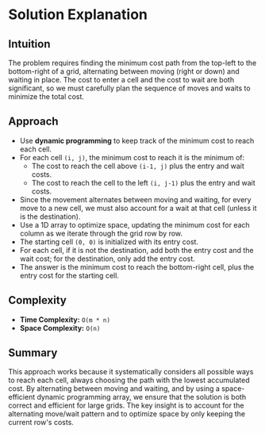 # Solution Explanation

## Intuition
The problem requires finding the minimum cost path from the top-left to the bottom-right of a grid, alternating between moving (right or down) and waiting in place. The cost to enter a cell and the cost to wait are both significant, so we must carefully plan the sequence of moves and waits to minimize the total cost.

## Approach
- Use **dynamic programming** to keep track of the minimum cost to reach each cell.
- For each cell `(i, j)`, the minimum cost to reach it is the minimum of:
  - The cost to reach the cell above `(i-1, j)` plus the entry and wait costs.
  - The cost to reach the cell to the left `(i, j-1)` plus the entry and wait costs.
- Since the movement alternates between moving and waiting, for every move to a new cell, we must also account for a wait at that cell (unless it is the destination).
- Use a 1D array to optimize space, updating the minimum cost for each column as we iterate through the grid row by row.
- The starting cell `(0, 0)` is initialized with its entry cost.
- For each cell, if it is not the destination, add both the entry cost and the wait cost; for the destination, only add the entry cost.
- The answer is the minimum cost to reach the bottom-right cell, plus the entry cost for the starting cell.

## Complexity
- **Time Complexity:** `O(m * n)`
- **Space Complexity:** `O(n)`

## Summary
This approach works because it systematically considers all possible ways to reach each cell, always choosing the path with the lowest accumulated cost. By alternating between moving and waiting, and by using a space-efficient dynamic programming array, we ensure that the solution is both correct and efficient for large grids. The key insight is to account for the alternating move/wait pattern and to optimize space by only keeping the current row's costs.

